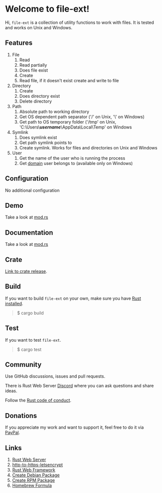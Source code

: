 # Welcome to file-ext!

Hi, `file-ext` is a collection of utility functions to work with files. It is tested and works on Unix and Windows.

## Features
1. File
    1. Read
    1. Read partially
    1. Does file exist
    1. Create
    1. Read file, if it doesn't exist create and write to file
2. Directory
    1. Create
    2. Does directory exist
    3. Delete directory
3. Path
    1. Absolute path to working directory
    2. Get OS dependent path separator ('/' on Unix, '\\' on Windows)
    3. Get path to OS temporary folder ('/tmp' on Unix, 'C:\\Users\\**_username_**\\AppData\\Local\\Temp' on Windows
4. Symlink
    1. Does symlink exist
    2. Get path symlink points to 
    3. Create symlink. Works for files and directories on Unix and Windows
5. User
    1. Get the name of the user who is running the process
    2. Get [domain](https://en.wikipedia.org/wiki/Windows_domain) user belongs to (available only on Windows) 

## Configuration
No additional configuration

## Demo
Take a look at [mod.rs](https://github.com/bohdaq/file-ext/blob/main/src/lib.rs)

## Documentation
Take a look at [mod.rs](https://github.com/bohdaq/file-ext/blob/main/src/lib.rs)

## Crate
[Link to crate release](https://crates.io/crates/file-ext).

## Build
If you want to build `file-ext` on your own, make sure you have [Rust installed](https://www.rust-lang.org/tools/install).

> $ cargo build


## Test
If you want to test `file-ext`.

> $ cargo test


## Community
Use GitHub discussions, issues and pull requests.

There is Rust Web Server [Discord](https://discord.gg/zaErjtr5Dm) where you can ask questions and share ideas.

Follow the [Rust code of conduct](https://www.rust-lang.org/policies/code-of-conduct).

## Donations
If you appreciate my work and want to support it, feel free to do it via [PayPal](https://www.paypal.com/donate/?hosted_button_id=7J69SYZWSP6HJ).

## Links
1. [Rust Web Server](https://github.com/bohdaq/rust-web-server)
1. [http-to-https-letsencrypt](https://github.com/bohdaq/rust-http-to-https-letsencrypt-acme)
1. [Rust Web Framework](https://github.com/bohdaq/rust-web-framework/)
1. [Create Debian Package](https://github.com/bohdaq/rws-create-deb)
1. [Create RPM Package](https://github.com/bohdaq/rws-rpm-builder)
1. [Homebrew Formula](https://github.com/bohdaq/homebrew-rust-tls-server)